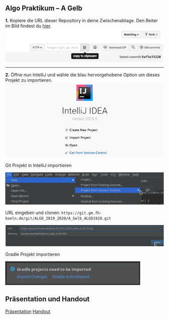 Algo Praktikum – A Gelb
---

**1.** Kopiere die URL dieser Repository in deine Zwischenablage. Den Reiter im Bild findest du [hier](/tree/master#pull-request-area).  
![URL der Repository kopieren.](docs/readme/1-copy-clone-url.png "URL der Repository kopieren.")

---

**2.** Öffne nun IntelliJ und wähle die blau hervorgehobene Option um dieses Projekt zu importieren.
![Importiere ein Projekt mithilfe von Version Control.](docs/readme/2-choose-version-control.png "Importiere ein Projekt mithilfe von Version Control.")



Git Projekt in IntelliJ importieren

![File->Project from VC->Git](docs/import.png "Import Git Project")

URL eingeben und clonen: `https://git.gm.fh-koeln.de/git/ALGO_2019_2020/A_Gelb_ALGO1920.git`

![Enter URL](docs/import_2.png "Enter URL")

Gradle Projekt importieren

![Import Gradle project](docs/import_3.png "Import Gradle Project")

Präsentation und Handout
---
[Präsentation](docs/Pra%CC%88sentation.pptx)
[Handout](docs/Handout.pdf)
